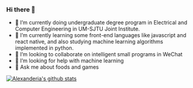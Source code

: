 ### Hi there 👋
<!--
**Alexanderia-Mike/Alexanderia-Mike** is a ✨ _special_ ✨ repository because its `README.md` (this file) appears on your GitHub profile.
-->

- 🔭 I’m currently doing undergraduate degree program in Electrical and Computer Engineering in UM-SJTU Joint Institute.
- 🌱 I’m currently learning some front-end languages like javascript and react native, and also studying machine learning algorithms implemented in python.
- 👯 I’m looking to collaborate on intelligent small programs in WeChat
- 🤔 I’m looking for help with machine learning
- 💬 Ask me about foods and games

[![Alexanderia's github stats](https://github-readme-stats.vercel.app/api?username=Alexanderia-Mike)](https://github.com/anuraghazra/github-readme-stats)
